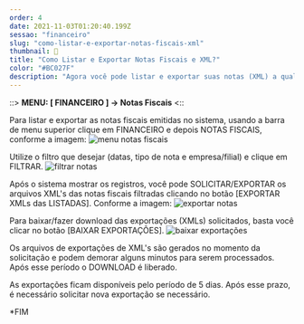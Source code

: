 ```yaml
---
order: 4
date: 2021-11-03T01:20:40.199Z
sessao: "financeiro"
slug: "como-listar-e-exportar-notas-fiscais-xml"
thumbnail: 📑
title: "Como Listar e Exportar Notas Fiscais e XML?"
color: "#BC027F"
description: "Agora você pode listar e exportar suas notas (XML) a qualquer momento no sistema wEstoque. É possível também liberar acesso para seu contador / responsável financeiro e fiscal da empresa acessar as notas sempre que precisar... Veja como gerar o arquivos e fazer download dos XMLs"
---
```


::> <b>MENU: [ FINANCEIRO ] -> Notas Fiscais</b> <::

Para listar e exportar as notas fiscais emitidas no sistema, usando a barra de menu superior clique em FINANCEIRO e depois NOTAS FISCAIS, conforme a imagem:
![menu notas fiscais](https://user-images.githubusercontent.com/7254854/140077604-fe726c5c-cbcc-4e16-a573-577e729c02f1.png)

Utilize o filtro que desejar (datas, tipo de nota e empresa/filial) e clique em FILTRAR.
![filtrar notas](https://user-images.githubusercontent.com/7254854/140402112-f5fc85f3-13bc-4fa0-94d2-2c7678bdf51e.png)

Após o sistema mostrar os registros, você pode SOLICITAR/EXPORTAR os arquivos XML's das notas fiscais filtradas clicando no botão [EXPORTAR XMLs das LISTADAS]. Conforme a imagem:
![exportar notas](https://user-images.githubusercontent.com/7254854/140402750-dc727ed3-5157-4aae-952f-8e66d6299312.png)

Para baixar/fazer download das exportações (XMLs) solicitados, basta você clicar no botão [BAIXAR EXPORTAÇÕES]. 
![baixar exportações](https://user-images.githubusercontent.com/7254854/140403058-e0e410b5-338e-40bc-a7ed-08b8457b3384.png)

Os arquivos de exportações de XML's são gerados no momento da solicitação e podem demorar alguns minutos para serem processados. Após esse período o DOWNLOAD é liberado.

As exportações ficam disponíveis pelo período de 5 dias. Após esse prazo, é necessário solicitar nova exportação se necessário.

*FIM
